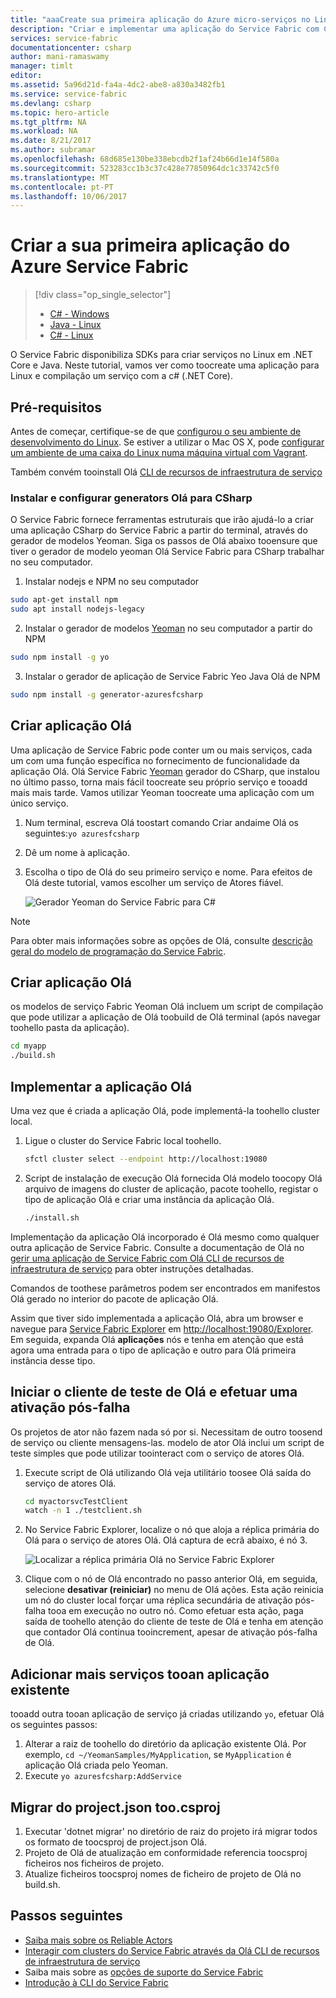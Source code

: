 ```yaml
---
title: "aaaCreate sua primeira aplicação do Azure micro-serviços no Linux utilizando c# | Microsoft Docs"
description: "Criar e implementar uma aplicação do Service Fabric com C#"
services: service-fabric
documentationcenter: csharp
author: mani-ramaswamy
manager: timlt
editor: 
ms.assetid: 5a96d21d-fa4a-4dc2-abe8-a830a3482fb1
ms.service: service-fabric
ms.devlang: csharp
ms.topic: hero-article
ms.tgt_pltfrm: NA
ms.workload: NA
ms.date: 8/21/2017
ms.author: subramar
ms.openlocfilehash: 68d685e130be338ebcdb2f1af24b66d1e14f580a
ms.sourcegitcommit: 523283cc1b3c37c428e77850964dc1c33742c5f0
ms.translationtype: MT
ms.contentlocale: pt-PT
ms.lasthandoff: 10/06/2017
---
```

# <a name="create-your-first-azure-service-fabric-application"></a>Criar a sua primeira aplicação do Azure Service Fabric
> [!div class="op_single_selector"]
> * [C# - Windows](service-fabric-create-your-first-application-in-visual-studio.md)
> * [Java - Linux](service-fabric-create-your-first-linux-application-with-java.md)
> * [C# - Linux](service-fabric-create-your-first-linux-application-with-csharp.md)
>
>

O Service Fabric disponibiliza SDKs para criar serviços no Linux em .NET Core e Java. Neste tutorial, vamos ver como toocreate uma aplicação para Linux e compilação um serviço com a c# (.NET Core).

## <a name="prerequisites"></a>Pré-requisitos
Antes de começar, certifique-se de que [configurou o seu ambiente de desenvolvimento do Linux](service-fabric-get-started-linux.md). Se estiver a utilizar o Mac OS X, pode [configurar um ambiente de uma caixa do Linux numa máquina virtual com Vagrant](service-fabric-get-started-mac.md).

Também convém tooinstall Olá [CLI de recursos de infraestrutura de serviço](service-fabric-cli.md)

### <a name="install-and-set-up-hello-generators-for-csharp"></a>Instalar e configurar generators Olá para CSharp
O Service Fabric fornece ferramentas estruturais que irão ajudá-lo a criar uma aplicação CSharp do Service Fabric a partir do terminal, através do gerador de modelos Yeoman. Siga os passos de Olá abaixo tooensure que tiver o gerador de modelo yeoman Olá Service Fabric para CSharp trabalhar no seu computador.
1. Instalar nodejs e NPM no seu computador

  ```bash
  sudo apt-get install npm
  sudo apt install nodejs-legacy
  ```
2. Instalar o gerador de modelos [Yeoman](http://yeoman.io/) no seu computador a partir do NPM

  ```bash
  sudo npm install -g yo
  ```
3. Instalar o gerador de aplicação de Service Fabric Yeo Java Olá de NPM

  ```bash
  sudo npm install -g generator-azuresfcsharp
  ```

## <a name="create-hello-application"></a>Criar aplicação Olá
Uma aplicação de Service Fabric pode conter um ou mais serviços, cada um com uma função específica no fornecimento de funcionalidade da aplicação Olá. Olá Service Fabric [Yeoman](http://yeoman.io/) gerador do CSharp, que instalou no último passo, torna mais fácil toocreate seu próprio serviço e tooadd mais mais tarde. Vamos utilizar Yeoman toocreate uma aplicação com um único serviço.

1. Num terminal, escreva Olá toostart comando Criar andaime Olá os seguintes:`yo azuresfcsharp`
2. Dê um nome à aplicação.
3. Escolha o tipo de Olá do seu primeiro serviço e nome. Para efeitos de Olá deste tutorial, vamos escolher um serviço de Atores fiável.

   ![Gerador Yeoman do Service Fabric para C#][sf-yeoman]

> [!NOTE]
> Para obter mais informações sobre as opções de Olá, consulte [descrição geral do modelo de programação do Service Fabric](service-fabric-choose-framework.md).
>
>

## <a name="build-hello-application"></a>Criar aplicação Olá
os modelos de serviço Fabric Yeoman Olá incluem um script de compilação que pode utilizar a aplicação de Olá toobuild de Olá terminal (após navegar toohello pasta da aplicação).

  ```sh
 cd myapp
 ./build.sh
  ```

## <a name="deploy-hello-application"></a>Implementar a aplicação Olá

Uma vez que é criada a aplicação Olá, pode implementá-la toohello cluster local.

1. Ligue o cluster do Service Fabric local toohello.

    ```bash
    sfctl cluster select --endpoint http://localhost:19080
    ```

2. Script de instalação de execução Olá fornecida Olá modelo toocopy Olá arquivo de imagens do cluster de aplicação, pacote toohello, registar o tipo de aplicação Olá e criar uma instância da aplicação Olá.

    ```bash
    ./install.sh
    ```

Implementação da aplicação Olá incorporado é Olá mesmo como qualquer outra aplicação de Service Fabric. Consulte a documentação de Olá no [gerir uma aplicação de Service Fabric com Olá CLI de recursos de infraestrutura de serviço](service-fabric-application-lifecycle-sfctl.md) para obter instruções detalhadas.

Comandos de toothese parâmetros podem ser encontrados em manifestos Olá gerado no interior do pacote de aplicação Olá.

Assim que tiver sido implementada a aplicação Olá, abra um browser e navegue para [Service Fabric Explorer](service-fabric-visualizing-your-cluster.md) em [http://localhost:19080/Explorer](http://localhost:19080/Explorer). Em seguida, expanda Olá **aplicações** nós e tenha em atenção que está agora uma entrada para o tipo de aplicação e outro para Olá primeira instância desse tipo.

## <a name="start-hello-test-client-and-perform-a-failover"></a>Iniciar o cliente de teste de Olá e efetuar uma ativação pós-falha
Os projetos de ator não fazem nada só por si. Necessitam de outro toosend de serviço ou cliente mensagens-las. modelo de ator Olá inclui um script de teste simples que pode utilizar toointeract com o serviço de atores Olá.

1. Execute script de Olá utilizando Olá veja utilitário toosee Olá saída do serviço de atores Olá.

    ```bash
    cd myactorsvcTestClient
    watch -n 1 ./testclient.sh
    ```
2. No Service Fabric Explorer, localize o nó que aloja a réplica primária do Olá para o serviço de atores Olá. Olá captura de ecrã abaixo, é nó 3.

    ![Localizar a réplica primária Olá no Service Fabric Explorer][sfx-primary]
3. Clique com o nó de Olá encontrado no passo anterior Olá, em seguida, selecione **desativar (reiniciar)** no menu de Olá ações. Esta ação reinicia um nó do cluster local forçar uma réplica secundária de ativação pós-falha tooa em execução no outro nó. Como efetuar esta ação, paga saída de toohello atenção do cliente de teste de Olá e tenha em atenção que contador Olá continua tooincrement, apesar de ativação pós-falha de Olá.

## <a name="adding-more-services-tooan-existing-application"></a>Adicionar mais serviços tooan aplicação existente

tooadd outra tooan aplicação de serviço já criadas utilizando `yo`, efetuar Olá os seguintes passos:
1. Alterar a raiz de toohello do diretório da aplicação existente Olá.  Por exemplo, `cd ~/YeomanSamples/MyApplication`, se `MyApplication` é aplicação Olá criada pelo Yeoman.
2. Execute `yo azuresfcsharp:AddService`

## <a name="migrating-from-projectjson-toocsproj"></a>Migrar do project.json too.csproj
1. Executar 'dotnet migrar' no diretório de raiz do projeto irá migrar todos os formato de toocsproj de project.json Olá.
2. Projeto de Olá de atualização em conformidade referencia toocsproj ficheiros nos ficheiros de projeto.
3. Atualize ficheiros toocsproj nomes de ficheiro de projeto de Olá no build.sh.

## <a name="next-steps"></a>Passos seguintes

* [Saiba mais sobre os Reliable Actors](service-fabric-reliable-actors-introduction.md)
* [Interagir com clusters do Service Fabric através da Olá CLI de recursos de infraestrutura de serviço](service-fabric-cli.md)
* Saiba mais sobre as [opções de suporte do Service Fabric](service-fabric-support.md)
* [Introdução à CLI do Service Fabric](service-fabric-cli.md)

<!-- Images -->
[sf-yeoman]: ./media/service-fabric-create-your-first-linux-application-with-csharp/yeoman-csharp.png
[sfx-primary]: ./media/service-fabric-create-your-first-linux-application-with-csharp/sfx-primary.png
